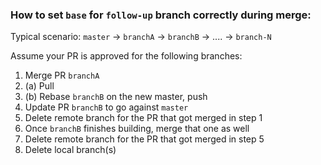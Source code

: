 ### How to set `base` for `follow-up` branch correctly during merge:

Typical scenario: `master` -> `branchA` -> `branchB` -> .... -> `branch-N`

Assume your PR is approved for the following branches:

1. Merge PR `branchA`
2. (a) Pull
2. (b) Rebase `branchB` on the new master, push
3. Update PR `branchB` to go against `master`
4. Delete remote branch for the PR that got merged in step 1
5. Once `branchB` finishes building, merge that one as well
6. Delete remote branch for the PR that got merged in step 5
7. Delete local branch(s)
